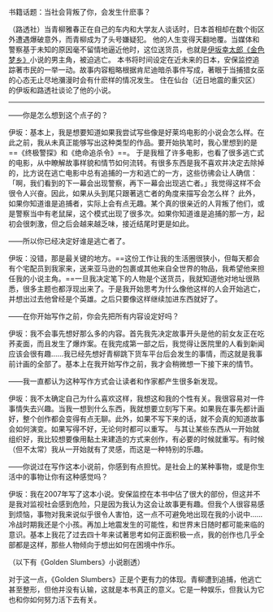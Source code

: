 书籍话题：当社会背叛了你，会发生什麽事？

（路透社）当青柳雅春正在自己的车内和大学友人谈话时，日本首相却在数个街区外遭遇爆破意外，而青柳成为了头号嫌疑犯。
他的人生变得天翻地覆。当媒体和警察基于未知的原因毫不留情地逼近他时，这位送货员，也就是[伊坂幸太郎](伊坂幸太郎.md)[《金色梦乡》](《金色梦乡》.md)小说的男主角，被迫逃亡。
本书将时间设定在近未来的日本，安保监控追踪著市民的一举一动。故事内容粗略根据肯尼迪暗杀事件写成，著眼于当捕猎女巫的心态无止尽地瀰漫时会有什麽样的情况发生。
住在仙台（近日地震的重灾区）的伊坂和路透社谈论了他的小说。

---

——你是怎么想到这个点子的？

伊坂：基本上，我是想要知道如果我尝试写些像是好莱坞电影的小说会怎么样。在此之前，我从未真正能够写出这种类型的作品。要开始执笔时，我心里想到的是==《终极警探》和《绝命追杀令》==。
于是我租了许多电影，也看了很多逃亡式的电影，从中瞭解故事样貌和情节如何流转。有很多东西是我不喜欢并决定去除掉的，比方说在逃亡电影中总有追捕的一方和逃亡的一方，这些彷彿会让人确信：「啊，我们看到的下一幕会出现警察，再下一幕会出现逃亡者。」我觉得这样不会很令人兴奋。因此，如果从头到尾只跟著逃亡者的角度来描写会怎么样？
此外，如果你知道谁是追捕者，实际上会有点无趣。某个真的很亲近的人背叛了他们，或是警察当中有老鼠屎，这个模式出现了很多次。如果你知道谁是追捕的那一方，起初会很刺激，但之后会越来越乏味，接近结尾时更是如此。

——所以你已经决定好谁是逃亡者了。

伊坂：没错，那是最关键的地方。==这份工作让我的生活圈很狭小，但每天都会有个宅配员到我家来，送来亚马逊的包裹或其他来自全世界的物品，我希望他来担任我的小说主角。==一旦我决定笔下的人物是个送货员，我就知道他对地址很熟悉，很多主题也都浮现出来了。于是我开始思考为什么像他这样的人会开始逃亡，并想出过去他曾经是个英雄。之后只要像这样继续加进东西就好了。

——在你开始写作之前，你会先把所有内容设定好吗？

伊坂：我不会事先想好那么多的内容。首先我先决定故事开头是他的前女友正在吃荞麦面，而且发生了爆炸案。在我完成第一部之后，我觉得让医院里的人看到新闻应该会很有趣……我已经先想好青柳跳下货车平台后会发生的事情，而这就是我事前计画的全部了。基本上在我开始写作之前，我才会稍微想一下接下来的情节。

——我一直都认为这种写作方式会让读者和作家都产生很多新发现。

伊坂：我不太确定自己为什么喜欢这样，我想这和我的个性有关。我很容易对一件事情失去兴趣。当我一想到什么东西，我就想要立刻写下来。如果我在事先都计画好，整个创作都会变得有点无聊。此外，如果不写下来的话，就不会真的知道故事会如何演变。如果写得不好，无论何时都可以重写。
与其让某些东西从一开始就组织好，我比较想要像用黏土来建造的方式来创作，有必要的时候就重写。有时候（但不太常）我从一开始就有了灵感，而这是一种特别的乐趣。

——你说过在写作这本小说前，你感到有点担忧。是社会上的某种事物，或是你生活中的事物让你有这种感觉吗？

伊坂：我在2007年写了这本小说。安保监控在本书中佔了很大的部份，但这并不是我对监视社会感到危险，只是因为我认为这会让故事更有趣。但我个人很容易感到烦恼，事物对我来说似乎很令人害怕，这一点不可避免地出现在我的小说中……冷战时期我还是个小孩。再加上地震发生的可能性，和世界末日随时都可能来临的意识。基本上我花了过去四十年来试著思考如何正面积极一点，我的创作也几乎全部都是这样，那些人物倾向于想出如何在困境中作乐。

（以下有《Golden Slumbers》小说剧透）

对于这一点，《Golden Slumbers》正是个更有力的体现。青柳遭到追捕，他逃亡甚至整形，但他并没有认输，这就是本书真正的意义。它是一种娱乐，但我认为它也和你如何努力活下去有关。